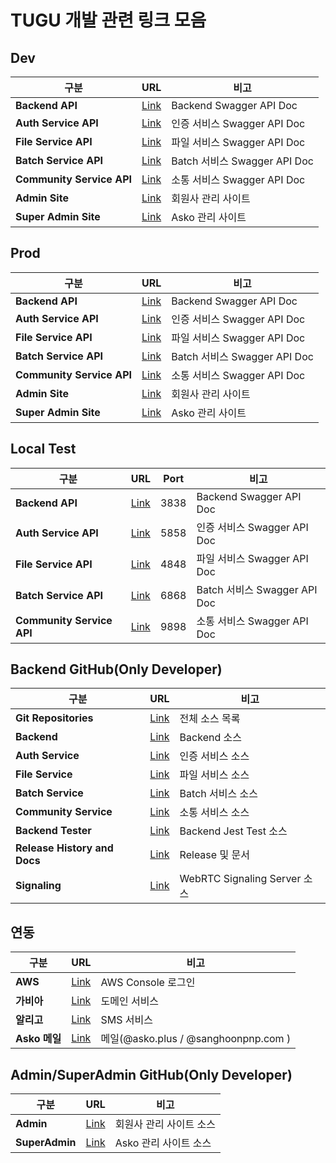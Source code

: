 # TUGU 개발 관련 링크 모음

## Dev

| 구분                      | URL                                                         | 비고                         |
| ------------------------- | ----------------------------------------------------------- | ---------------------------- |
| **Backend API**           | [Link](https://api-dev.aswing.net/api/docs#/)               | Backend Swagger API Doc      |
| **Auth Service API**      | [Link](https://api-dev.aswing.net/auth-service/docs#/)      | 인증 서비스 Swagger API Doc  |
| **File Service API**      | [Link](https://api-dev.aswing.net/file-service/docs#/)      | 파일 서비스 Swagger API Doc  |
| **Batch Service API**     | [Link](https://api-dev.aswing.net/batch-service/docs#/)     | Batch 서비스 Swagger API Doc |
| **Community Service API** | [Link](https://api-dev.aswing.net/community-service/docs#/) | 소통 서비스 Swagger API Doc  |
| **Admin Site**            | [Link](https://admin-dev.aswing.net/)                       | 회원사 관리 사이트           |
| **Super Admin Site**      | [Link](https://superadmin-dev.aswing.net/)                  | Asko 관리 사이트             |

## Prod

| 구분                      | URL                                                     | 비고                         |
| ------------------------- | ------------------------------------------------------- | ---------------------------- |
| **Backend API**           | [Link](https://api.aswing.net/api/docs#/)               | Backend Swagger API Doc      |
| **Auth Service API**      | [Link](https://api.aswing.net/auth-service/docs#/)      | 인증 서비스 Swagger API Doc  |
| **File Service API**      | [Link](https://api.aswing.net/file-service/docs#/)      | 파일 서비스 Swagger API Doc  |
| **Batch Service API**     | [Link](https://api.aswing.net/batch-service/docs#/)     | Batch 서비스 Swagger API Doc |
| **Community Service API** | [Link](https://api.aswing.net/community-service/docs#/) | 소통 서비스 Swagger API Doc  |
| **Admin Site**            | [Link](https://admin.aswing.net/)                       | 회원사 관리 사이트           |
| **Super Admin Site**      | [Link](https://superadmin.aswing.net/)                  | Asko 관리 사이트             |

## Local Test

| 구분                      | URL                                              | Port | 비고                         |
| ------------------------- | ------------------------------------------------ | ---- | ---------------------------- |
| **Backend API**           | [Link](http://localhost/api/docs)                | 3838 | Backend Swagger API Doc      |
| **Auth Service API**      | [Link](http://localhost/auth-service/docs#/)     | 5858 | 인증 서비스 Swagger API Doc  |
| **File Service API**      | [Link](http://localhost/file-service/docs#/)     | 4848 | 파일 서비스 Swagger API Doc  |
| **Batch Service API**     | [Link](http://localhost/batch-service/docs#)     | 6868 | Batch 서비스 Swagger API Doc |
| **Community Service API** | [Link](http://localhost/community-service/docs#) | 9898 | 소통 서비스 Swagger API Doc  |

## Backend GitHub(Only Developer)

| 구분                         | URL                                                              | 비고                         |
| ---------------------------- | ---------------------------------------------------------------- | ---------------------------- |
| **Git Repositories**         | [Link](https://github.com/orgs/asko-tugu/repositories)           | 전체 소스 목록               |
| **Backend**                  | [Link](https://github.com/asko-tugu/tugu-backend)                | Backend 소스                 |
| **Auth Service**             | [Link](https://github.com/orgs/asko-tugu/repositories)           | 인증 서비스 소스             |
| **File Service**             | [Link](https://github.com/asko-tugu/tugu-file-service)           | 파일 서비스 소스             |
| **Batch Service**            | [Link](https://github.com/asko-tugu/tugu-batch-service)          | Batch 서비스 소스            |
| **Community Service**        | [Link](https://github.com/asko-tugu/tugu-community-service)      | 소통 서비스 소스             |
| **Backend Tester**           | [Link](https://github.com/asko-tugu/tugu-backend-tester)         | Backend Jest Test 소스       |
| **Release History and Docs** | [Link](https://github.com/asko-tugu/tugu-system-release-history) | Release 및 문서              |
| **Signaling**                | [Link](https://github.com/asko-tugu/tugu-signaling)              | WebRTC Signaling Server 소스 |

## 연동

| 구분          | URL                                           | 비고                                 |
| ------------- | --------------------------------------------- | ------------------------------------ |
| **AWS**       | [Link](https://aws.amazon.com/ko/)            | AWS Console 로그인                   |
| **가비아**    | [Link](https://www.gabia.com/)                | 도메인 서비스                        |
| **알리고**    | [Link](https://smartsms.aligo.in/login.html)  | SMS 서비스                           |
| **Asko 메일** | [Link](https://m83.mailplug.com/member/login) | 메일(@asko.plus / @sanghoonpnp.com ) |

## Admin/SuperAdmin GitHub(Only Developer)

| 구분           | URL                                                   | 비고                    |
| -------------- | ----------------------------------------------------- | ----------------------- |
| **Admin**      | [Link](https://github.com/asko-tugu/tugu-admin)       | 회원사 관리 사이트 소스 |
| **SuperAdmin** | [Link](https://github.com/asko-tugu/tugu-super-admin) | Asko 관리 사이트 소스   |
